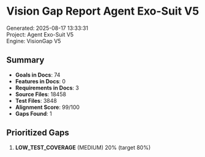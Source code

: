 # Vision Gap Report  Agent Exo-Suit V5

Generated: 2025-08-17 13:33:31  
Project: Agent Exo-Suit V5  
Engine: VisionGap V5  

## Summary
- **Goals in Docs**: 74
- **Features in Docs**: 0
- **Requirements in Docs**: 3
- **Source Files**: 18458
- **Test Files**: 3848
- **Alignment Score**: 99/100
- **Gaps Found**: 1

## Prioritized Gaps
1. **LOW_TEST_COVERAGE** (MEDIUM)  20% (target 80%)
